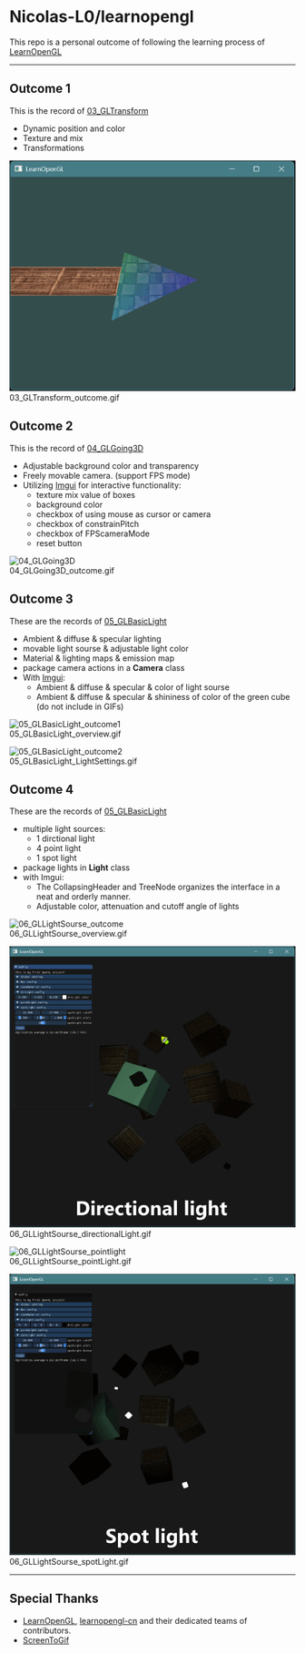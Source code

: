 # Nicolas-L0/learnopengl

This repo is a personal outcome of following the learning process of [LearnOpenGL](learnopengl.com)

---

## Outcome 1
This is the record of [03_GLTransform](https://github.com/Nicolas-L0/learnopengl/tree/master/03_GLTransform)

- Dynamic position and color
- Texture and mix
- Transformations

![03_GLTransform](assets/image/03_GLTransform_outcome.gif)  
03_GLTransform_outcome.gif

## Outcome 2
This is the record of [04_GLGoing3D](https://github.com/Nicolas-L0/learnopengl/tree/master/04_GLGoing3D)

- Adjustable background color and transparency
- Freely movable camera. (support FPS mode)
- Utilizing [Imgui](https://github.com/ocornut/imgui) for interactive functionality:
	- texture mix value of boxes
	- background color
	- checkbox of using mouse as cursor or camera
	- checkbox of constrainPitch
	- checkbox of FPScameraMode
	- reset button

![04_GLGoing3D](assets/image/04_GLGoing3D_outcome.gif)  
04_GLGoing3D_outcome.gif

## Outcome 3
These are the records of [05_GLBasicLight](https://github.com/Nicolas-L0/learnopengl/tree/master/05_GLBasicLight)

- Ambient & diffuse & specular lighting
- movable light sourse & adjustable light color
- Material & lighting maps & emission map
- package camera actions in a **Camera** class
- With [Imgui](https://github.com/ocornut/imgui):
	- Ambient & diffuse & specular & color of light sourse
	- Ambient & diffuse & specular & shininess of color of the green cube (do not include in GIFs)

![05_GLBasicLight_outcome1](assets/image/05_GLBasicLight_outcome1.gif)  
05_GLBasicLight_overview.gif

![05_GLBasicLight_outcome2](assets/image/05_GLBasicLight_outcome2.gif)  
05_GLBasicLight_LightSettings.gif

## Outcome 4
These are the records of [05_GLBasicLight](https://github.com/Nicolas-L0/learnopengl/tree/master/06_GLLightSourse)

- multiple light sources:
	- 1 dirctional light
	- 4 point light
	- 1 spot light
- package lights in **Light** class
- with Imgui:
	- The CollapsingHeader and TreeNode organizes the interface in a neat and orderly manner.
	- Adjustable color, attenuation and cutoff angle of lights

![06_GLLightSourse_outcome](assets/image/06_GLLightSourse_outcome.gif)  
06_GLLightSourse_overview.gif

![06_GLLightSourse_dirlight](assets/image/06_GLLightSourse_outcome1.gif)  
06_GLLightSourse_directionalLight.gif

![06_GLLightSourse_pointlight](assets/image/06_GLLightSourse_outcome2.gif)  
06_GLLightSourse_pointLight.gif

![06_GLLightSourse_spotlight](assets/image/06_GLLightSourse_outcome3.gif)  
06_GLLightSourse_spotLight.gif

---
## Special Thanks 
- [LearnOpenGL](learnopengl.com), [learnopengl-cn](learnopengl-cn.github.io) and their dedicated teams of contributors.
- [ScreenToGif](https://github.com/NickeManarin/ScreenToGif)
